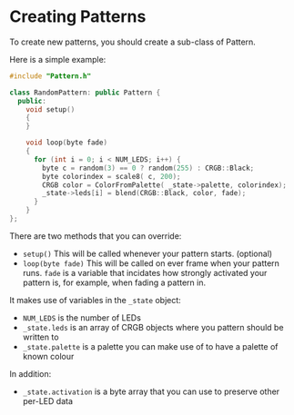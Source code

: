 Creating Patterns
=================

To create new patterns, you should create a sub-class of Pattern.

Here is a simple example:

```c++
#include "Pattern.h"

class RandomPattern: public Pattern {
  public:
  	void setup()
  	{
  	}

    void loop(byte fade)
    {
      for (int i = 0; i < NUM_LEDS; i++) {
        byte c = random(3) == 0 ? random(255) : CRGB::Black;
        byte colorindex = scale8( c, 200);
        CRGB color = ColorFromPalette( _state->palette, colorindex);
        _state->leds[i] = blend(CRGB::Black, color, fade);
      }
    }
};
```

There are two methods that you can override:

 * `setup()` This will be called whenever your pattern starts. (optional)
 * `loop(byte fade)` This will be called on ever frame when your pattern runs. `fade` is a 
   variable that incidates how strongly activated your pattern is, for example, when fading
   a pattern in.

It makes use of variables in the `_state` object:

 * `NUM_LEDS` is the number of LEDs
 * `_state.leds` is an array of CRGB objects where you pattern should be written to
 * `_state.palette` is a palette you can make use of to have a palette of known colour

 In addition:

* `_state.activation` is a byte array that you can use to preserve other per-LED data


